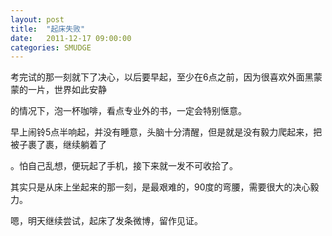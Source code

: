 ```yaml
---
layout: post
title:  "起床失败"
date:   2011-12-17 09:00:00
categories: SMUDGE
---
```




考完试的那一刻就下了决心，以后要早起，至少在6点之前，因为很喜欢外面黑蒙蒙的一片，世界如此安静



的情况下，泡一杯咖啡，看点专业外的书，一定会特别惬意。



早上闹铃5点半响起，并没有睡意，头脑十分清醒，但是就是没有毅力爬起来，把被子裹了裹，继续躺着了



。怕自己乱想，便玩起了手机，接下来就一发不可收拾了。



其实只是从床上坐起来的那一刻，是最艰难的，90度的弯腰，需要很大的决心毅力。



嗯，明天继续尝试，起床了发条微博，留作见证。